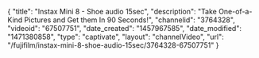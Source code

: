 {
    "title": "Instax Mini 8 -  Shoe audio 15sec",
    "description": "Take One-of-a-Kind Pictures and Get them In 90 Seconds!",
    "channelid": "3764328",
    "videoid": "67507751",
    "date_created": "1457967585",
    "date_modified": "1471380858",
    "type": "captivate",
    "layout": "channelVideo",
    "url": "\/fujifilm\/instax-mini-8-shoe-audio-15sec\/3764328-67507751"
}
